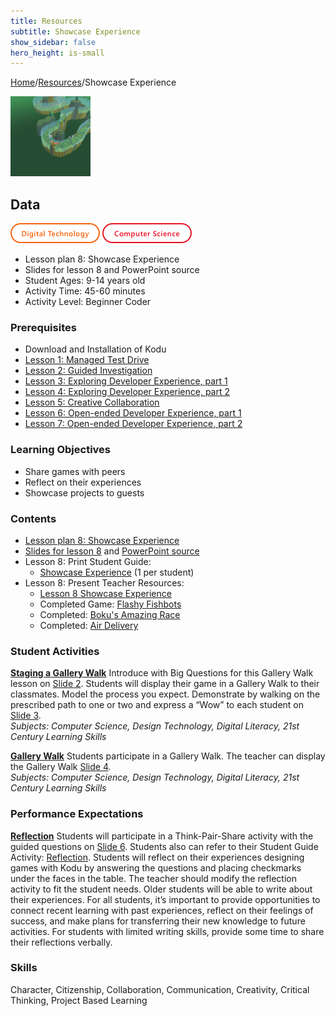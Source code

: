 ```yaml
---
title: Resources
subtitle: Showcase Experience
show_sidebar: false
hero_height: is-small
---
```


[Home](..)/[Resources](.)/Showcase Experience

[![](showcase_experience.png)](https://www.kodugamelab.com/worlds/#3M1kkWjzb0ateucfWn9LcQ==)

## Data
![Digital Technology](dt.png) ![Computer Science](cs.png)

* Lesson plan 8: Showcase Experience
* Slides for lesson 8 and PowerPoint source
* Student Ages: 9-14 years old
* Activity Time: 45-60 minutes
* Activity Level: Beginner Coder

### Prerequisites 
* Download and Installation of Kodu
* [Lesson 1: Managed Test Drive](managed_test_drive)
* [Lesson 2: Guided Investigation](2_Lesson_Kodu_Makerspace.pdf)
* [Lesson 3: Exploring Developer Experience, part 1](3_Lesson_Kodu_Makerspace.pdf>)
* [Lesson 4: Exploring Developer Experience, part 2](4_Lesson_Kodu_Makerspace.pdf>)
* [Lesson 5: Creative Collaboration](creative_collaboration)
* [Lesson 6: Open-ended Developer Experience, part 1](open_ended_developer_experience_part_1)
* [Lesson 7: Open-ended Developer Experience, part 2](open_ended_developer_experience_part_2)

### Learning Objectives
* Share games with peers
* Reflect on their experiences
* Showcase projects to guests

### Contents
* [Lesson plan 8: Showcase Experience](8_Lesson_Kodu_Makerspace.pdf)
* [Slides for lesson 8](8_Slides_Kodu_Makerspace.pdf) and [PowerPoint source](Lesson_8_Teacher_Resources.zip)
* Lesson 8: Print Student Guide:
  * [Showcase Experience](Student_Guide_Kodu_Makerspace.pdf#page=25) (1 per student)
* Lesson 8: Present Teacher Resources:
  * [Lesson 8 Showcase Experience](8_Lesson_Kodu_Makerspace.pdf)
  * Completed Game: [Flashy Fishbots](http://worlds.kodugamelab.com/world/sQSa7QMWL06j_Z0r8xuKOA==)
  * Completed: [Boku's Amazing Race](http://worlds.kodugamelab.com/world/3M1kkWjzb0ateucfWn9LcQ==)
  * Completed: [Air Delivery](http://worlds.kodugamelab.com/world/cNsGpAT6CU6OtEFDEyGbcQ==)

### Student Activities
[**Staging a Gallery Walk**](8_Lesson_Kodu_Makerspace.pdf#page=2)
Introduce with Big Questions for this Gallery Walk lesson on [Slide 2](8_Slides_Kodu_Makerspace.pdf#page=2). Students will display their game in a Gallery Walk to their classmates. Model the process you expect. Demonstrate by walking on the prescribed path to one or two and express a “Wow” to each student on [Slide 3](8_Slides_Kodu_Makerspace.pdf#page=3).<br>
*Subjects: Computer Science, Design Technology, Digital Literacy, 21st Century Learning
Skills*

[**Gallery Walk**](8_Lesson_Kodu_Makerspace.pdf#page=2)
Students participate in a Gallery Walk. The teacher can display the Gallery Walk [Slide 4](8_Slides_Kodu_Makerspace.pdf#page=4).<br>
*Subjects: Computer Science, Design Technology, Digital Literacy, 21st Century Learning Skills*

### Performance Expectations
[**Reflection**](8_Lesson_Kodu_Makerspace.pdf#page=3) 
Students will participate in a Think-Pair-Share activity with the guided questions on [Slide 6](8_Slides_Kodu_Makerspace.pdf#page=6). Students also can refer to their Student Guide Activity: [Reflection](Student_Guide_Kodu_Makerspace.pdf#page=26). Students will reflect on their experiences designing games with Kodu by answering the questions and placing checkmarks under the faces in the table. The teacher should modify the reflection activity to fit the student needs. Older students will be able to write about their experiences. For all students, it’s important to provide opportunities to connect recent learning with past experiences, reflect on their feelings of success, and make plans for transferring their new knowledge to future activities. For students with limited writing skills, provide some time to share their reflections verbally. 

### Skills
Character,
Citizenship,
Collaboration,
Communication,
Creativity,
Critical Thinking,
Project Based Learning


